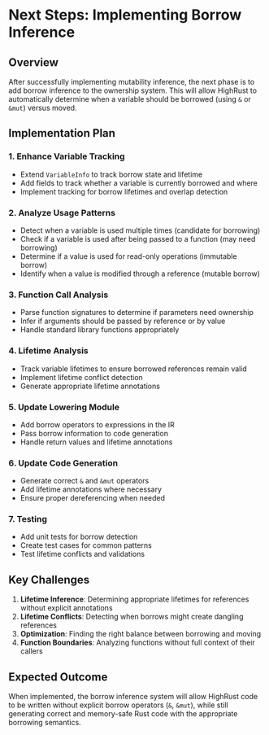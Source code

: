 # Next Steps: Implementing Borrow Inference

## Overview
After successfully implementing mutability inference, the next phase is to add borrow inference to the ownership system. This will allow HighRust to automatically determine when a variable should be borrowed (using `&` or `&mut`) versus moved.

## Implementation Plan

### 1. Enhance Variable Tracking
- Extend `VariableInfo` to track borrow state and lifetime
- Add fields to track whether a variable is currently borrowed and where
- Implement tracking for borrow lifetimes and overlap detection

### 2. Analyze Usage Patterns 
- Detect when a variable is used multiple times (candidate for borrowing)
- Check if a variable is used after being passed to a function (may need borrowing)
- Determine if a value is used for read-only operations (immutable borrow)
- Identify when a value is modified through a reference (mutable borrow)

### 3. Function Call Analysis
- Parse function signatures to determine if parameters need ownership
- Infer if arguments should be passed by reference or by value
- Handle standard library functions appropriately

### 4. Lifetime Analysis
- Track variable lifetimes to ensure borrowed references remain valid
- Implement lifetime conflict detection 
- Generate appropriate lifetime annotations

### 5. Update Lowering Module
- Add borrow operators to expressions in the IR
- Pass borrow information to code generation
- Handle return values and lifetime annotations

### 6. Update Code Generation
- Generate correct `&` and `&mut` operators
- Add lifetime annotations where necessary
- Ensure proper dereferencing when needed

### 7. Testing
- Add unit tests for borrow detection
- Create test cases for common patterns
- Test lifetime conflicts and validations

## Key Challenges

1. **Lifetime Inference**: Determining appropriate lifetimes for references without explicit annotations
2. **Lifetime Conflicts**: Detecting when borrows might create dangling references
3. **Optimization**: Finding the right balance between borrowing and moving
4. **Function Boundaries**: Analyzing functions without full context of their callers

## Expected Outcome
When implemented, the borrow inference system will allow HighRust code to be written without explicit borrow operators (`&`, `&mut`), while still generating correct and memory-safe Rust code with the appropriate borrowing semantics.